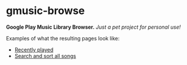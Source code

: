 gmusic-browse
=============

**Google Play Music Library Browser.** *Just a pet project for personal use!*

Examples of what the resulting pages look like:

* [Recently played](https://cdn.rawgit.com/sangelone/gmusic-browse/master/songs.html)
* [Search and sort all songs](https://cdn.rawgit.com/sangelone/gmusic-browse/master/songs.html?sorts[playCount]=1)

